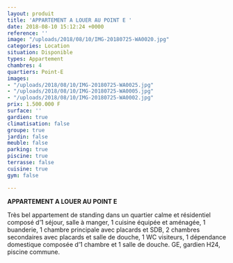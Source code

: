 ```yaml
---
layout: produit
title: 'APPARTEMENT A LOUER AU POINT E '
date: 2018-08-10 15:12:24 +0000
reference: ''
image: "/uploads/2018/08/10/IMG-20180725-WA0020.jpg"
categories: Location
situation: Disponible
types: Appartement
chambres: 4
quartiers: Point-E
images:
- "/uploads/2018/08/10/IMG-20180725-WA0025.jpg"
- "/uploads/2018/08/10/IMG-20180725-WA0005.jpg"
- "/uploads/2018/08/10/IMG-20180725-WA0002.jpg"
prix: 1.500.000 F
surface: ''
gardien: true
climatisation: false
groupe: true
jardin: false
meuble: false
parking: true
piscine: true
terrasse: false
cuisine: true
gym: false

---
```

**APPARTEMENT A LOUER AU POINT E**

Très bel appartement de standing dans un quartier calme et résidentiel composé d’1 séjour, salle à manger, 1 cuisine équipée et aménagée, 1 buanderie, 1 chambre principale avec placards et SDB, 2 chambres secondaires avec placards et salle de douche, 1 WC visiteurs, 1 dépendance domestique composée d’1 chambre et 1 salle de douche. GE, gardien H24, piscine commune.